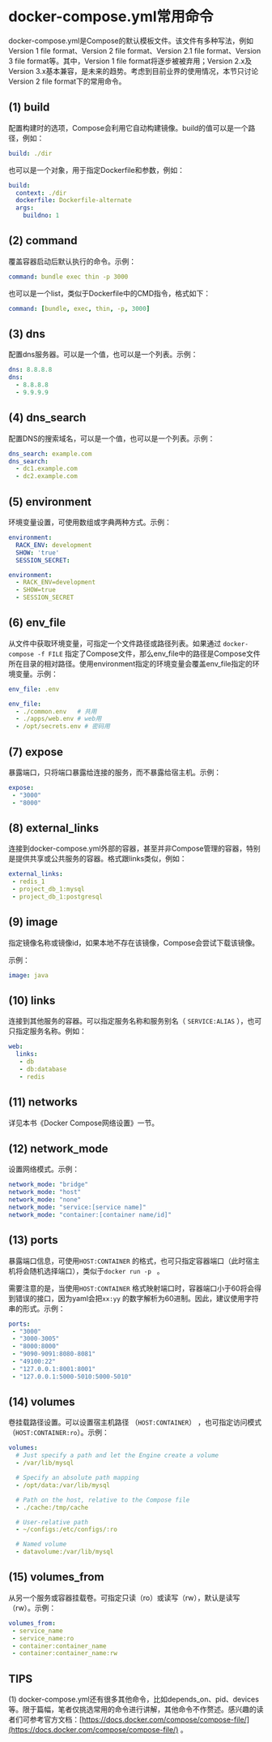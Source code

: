 # docker-compose.yml常用命令

docker-compose.yml是Compose的默认模板文件。该文件有多种写法，例如Version 1 file format、Version 2 file format、Version 2.1 file format、Version 3 file format等。其中，Version 1 file format将逐步被被弃用；Version 2.x及Version 3.x基本兼容，是未来的趋势。考虑到目前业界的使用情况，本节只讨论Version 2 file format下的常用命令。





## (1) build

配置构建时的选项，Compose会利用它自动构建镜像。build的值可以是一个路径，例如：

```yaml
build: ./dir
```

也可以是一个对象，用于指定Dockerfile和参数，例如：

```yaml
build:
  context: ./dir
  dockerfile: Dockerfile-alternate
  args:
    buildno: 1
```





## (2) command

覆盖容器启动后默认执行的命令。示例：

```yaml
command: bundle exec thin -p 3000
```

也可以是一个list，类似于Dockerfile中的CMD指令，格式如下：

```yaml
command: [bundle, exec, thin, -p, 3000]
```





## (3) dns

配置dns服务器。可以是一个值，也可以是一个列表。示例：

```yaml
dns: 8.8.8.8
dns:
  - 8.8.8.8
  - 9.9.9.9
```





## (4) dns_search

配置DNS的搜索域名，可以是一个值，也可以是一个列表。示例：

```yaml
dns_search: example.com
dns_search:
  - dc1.example.com
  - dc2.example.com
```





## (5) environment

环境变量设置，可使用数组或字典两种方式。示例：

```yaml
environment:
  RACK_ENV: development
  SHOW: 'true'
  SESSION_SECRET:

environment:
  - RACK_ENV=development
  - SHOW=true
  - SESSION_SECRET
```





## (6) env_file

从文件中获取环境变量，可指定一个文件路径或路径列表。如果通过 `docker-compose -f FILE` 指定了Compose文件，那么env_file中的路径是Compose文件所在目录的相对路径。使用environment指定的环境变量会覆盖env_file指定的环境变量。示例：

```yaml
env_file: .env

env_file:
  - ./common.env   # 共用
  - ./apps/web.env # web用
  - /opt/secrets.env # 密码用
```





## (7) expose

暴露端口，只将端口暴露给连接的服务，而不暴露给宿主机。示例：

```yaml
expose:
 - "3000"
 - "8000"
```





## (8) external_links

连接到docker-compose.yml外部的容器，甚至并非Compose管理的容器，特别是提供共享或公共服务的容器。格式跟links类似，例如：

```yaml
external_links:
 - redis_1
 - project_db_1:mysql
 - project_db_1:postgresql
```





## (9) image

指定镜像名称或镜像id，如果本地不存在该镜像，Compose会尝试下载该镜像。

示例：

```yaml
image: java
```





## (10) links

连接到其他服务的容器。可以指定服务名称和服务别名（ `SERVICE:ALIAS` ），也可只指定服务名称。例如：

```yaml
web:
  links:
   - db
   - db:database
   - redis
```





## (11) networks

详见本书《Docker Compose网络设置》一节。





## (12) network_mode

设置网络模式。示例：

```yaml
network_mode: "bridge"
network_mode: "host"
network_mode: "none"
network_mode: "service:[service name]"
network_mode: "container:[container name/id]"
```





## (13) ports

暴露端口信息，可使用`HOST:CONTAINER` 的格式，也可只指定容器端口（此时宿主机将会随机选择端口），类似于`docker run -p ` 。

需要注意的是，当使用`HOST:CONTAINER` 格式映射端口时，容器端口小于60将会得到错误的接口，因为yaml会把`xx:yy` 的数字解析为60进制。因此，建议使用字符串的形式。示例：

```yaml
ports:
 - "3000"
 - "3000-3005"
 - "8000:8000"
 - "9090-9091:8080-8081"
 - "49100:22"
 - "127.0.0.1:8001:8001"
 - "127.0.0.1:5000-5010:5000-5010"
```







## (14) volumes

卷挂载路径设置。可以设置宿主机路径 （`HOST:CONTAINER`） ，也可指定访问模式 （`HOST:CONTAINER:ro`）。示例：

```yaml
volumes:
  # Just specify a path and let the Engine create a volume
  - /var/lib/mysql

  # Specify an absolute path mapping
  - /opt/data:/var/lib/mysql

  # Path on the host, relative to the Compose file
  - ./cache:/tmp/cache

  # User-relative path
  - ~/configs:/etc/configs/:ro

  # Named volume
  - datavolume:/var/lib/mysql
```





## (15) volumes_from

从另一个服务或容器挂载卷。可指定只读（ro）或读写（rw），默认是读写（rw）。示例：

```yaml
volumes_from:
 - service_name
 - service_name:ro
 - container:container_name
 - container:container_name:rw
```





## TIPS

(1) docker-compose.yml还有很多其他命令，比如depends_on、pid、devices等。限于篇幅，笔者仅挑选常用的命令进行讲解，其他命令不作赘述。感兴趣的读者们可参考官方文档：[https://docs.docker.com/compose/compose-file/](https://docs.docker.com/compose/compose-file/) 。


